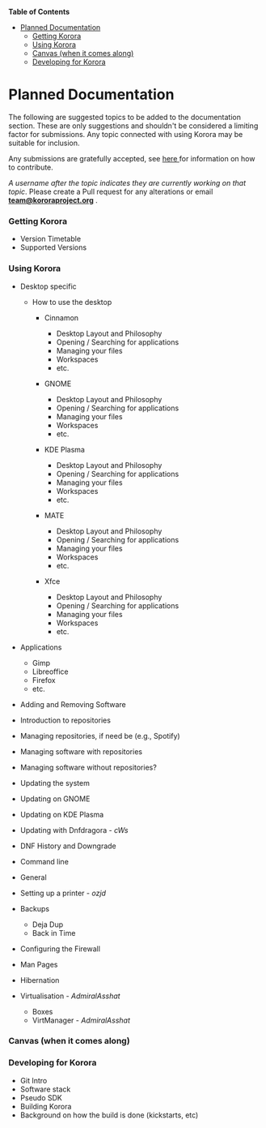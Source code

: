 

**Table of Contents**  

- [Planned Documentation](#planned-documentation)
    - [Getting Korora](#getting-korora)
    - [Using Korora](#using-korora)
    - [Canvas (when it comes along)](#canvas-when-it-comes-along)
    - [Developing for Korora](#developing-for-korora)



<a name="planned-documentation"></a>
# Planned Documentation

The following are suggested topics to be added to the documentation section. These are only suggestions and shouldn't be considered a limiting factor for submissions. Any topic connected with using Korora may be suitable for inclusion.

Any submissions are gratefully accepted, see [here ](https://github.com/kororaproject/kp-documentation/wiki/Contributing-To-Korora)for information on how to contribute.

_A username after the topic indicates they are currently working on that topic_. Please create a Pull request for any alterations or email **team@kororaproject.org** .

<a name="getting-korora"></a>
### Getting Korora

- Version Timetable
- Supported Versions

<a name="using-korora"></a>
### Using Korora

- Desktop specific

  - How to use the desktop

     - Cinnamon

        - Desktop Layout and Philosophy
        - Opening / Searching for applications
        - Managing your files
        - Workspaces
        - etc.

     - GNOME
        - Desktop Layout and Philosophy
        - Opening / Searching for applications
       - Managing your files
       - Workspaces
       - etc.

     - KDE Plasma
        - Desktop Layout and Philosophy
        - Opening / Searching for applications
        - Managing your files
        - Workspaces
        - etc.

     - MATE
       - Desktop Layout and Philosophy
       - Opening / Searching for applications
       - Managing your files
       - Workspaces
       - etc.

     - Xfce
       - Desktop Layout and Philosophy
       - Opening / Searching for applications
       - Managing your files
       - Workspaces
       - etc.

 - Applications
   - Gimp
   - Libreoffice
   - Firefox
   - etc.

- Adding and Removing Software
 - Introduction to repositories
 - Managing repositories, if need be (e.g., Spotify)
 - Managing software with repositories
 - Managing software without repositories?

- Updating the system
 - Updating on GNOME
 - Updating on KDE Plasma
 - Updating with Dnfdragora - _cWs_
 - DNF History and Downgrade

- Command line
-  General
 - Setting up a printer - _ozjd_
 - Backups
    - Deja Dup
    - Back in Time
 - Configuring the Firewall
 - Man Pages
 - Hibernation
 - Virtualisation - _AdmiralAsshat_
    - Boxes
    - VirtManager - _AdmiralAsshat_

<a name="canvas-when-it-comes-along"></a>
### Canvas (when it comes along)
<a name="developing-for-korora"></a>
### Developing for Korora

 - Git Intro
 - Software stack
 - Pseudo SDK
 - Building Korora
 - Background on how the build is done (kickstarts, etc)
